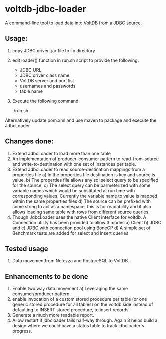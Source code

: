 voltdb-jdbc-loader
==================

A command-line tool to load data into VoltDB from a JDBC source.

Usage:
------

1. copy JDBC driver .jar file to lib directory
2. edit loader() function in run.sh script to provide the following:
    * JDBC URL
    * JDBC driver class name
    * VoltDB server and port list
    * usernames and passwords
    * table name
3. Execute the following command:
 
    ./run.sh

Alternatively update pom.xml and use maven to package and execute the JdbcLoader

Changes done:
-------------

1. Extend JdbcLoader to load more than one table
2. An implementation of producer-consumer pattern to read-from-source and write-to-destination with one set of instances per table.
3. Extend JdbcLoader to read source-destination mappings from a properties file
  a) In the properties file destination is key and source is value.
  b) The properties file allows any sql select query to be specified for the source.
  c) The select query can be parmeterized with some variable names which would be substituted at run time with corresponding values. Currently the variable name to value is mapped within the same properties files
  d) The source can be prefixed with some string to act as a namespace, this is for readability and it also allows loading same table with rows from different source queries.
4. Though JdbcLoader uses the native Client interface for voltdb. A Connection utility has been provided to allow 3 modes
  a) Client
  b) JDBC and
  c) JDBC with connection pool using BoneCP
  d) A simple set of Benchmark tests are added for select and insert queries

Tested usage
-------------

1. Data movementfrom Netezza and PostgreSQL to VoltDB.

Enhancements to be done
-----------------------
1. Enable two way data movement
   a) Leveraging the same consumer/producer pattern.
2. enable invocation of a custom stored procedure per table (or one generic stored procedure for all tables) on the voltdb side instead of defaulting to INSERT stored procedure, to insert records.
3. Generate a much more readable report.
4. Allow restart if jdbcloader fails half-way through. Again 3 helps build a design where we could have a status table to track jdbcloader's progress.


